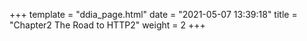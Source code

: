 +++
template = "ddia_page.html"
date = "2021-05-07 13:39:18"
title = "Chapter2 The Road to HTTP2"
weight = 2
+++